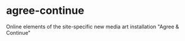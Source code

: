 # agree-continue
Online elements of the site-specific new media art installation "Agree &amp; Continue"
